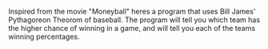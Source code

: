 Inspired from the movie "Moneyball" heres a program that uses Bill James' Pythagoreon Theorom of baseball.
The program will tell you which team has the higher chance of winning in a game, and will tell you each of the teams winning percentages.
